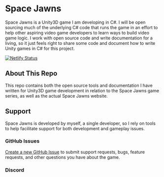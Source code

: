 # Space Jawns
Space Jawns is a Unity3D game I am developing in C#. I will be open sourcing much of the underlying C# code that runs the game in an effort to help other aspiring video game developers to learn ways to build video game logic. I work with open source code and write documentation for a living, so it just feels right to share some code and document how to write Unity games in C# for this project.

[![Netlify Status](https://api.netlify.com/api/v1/badges/e3bff98b-092c-4112-9764-6ebd40c2a177/deploy-status)](https://app.netlify.com/sites/spacejawns/deploys)

## About This Repo
This repo contains both the open source tools and documentation I have written for Unity3D game development in relation to the Space Jawns game series, as well as the actual Space Jawns website.

## Support
Space Jawns is developed by myself, a single developer, so I rely on tools to help facilitate support for both development and gameplay issues.

### GitHub Issues
<a href="https://github.com/sk33lz/spacejawns/issues/new" title="Create a new GitHub issue" target="_blank">Create a new GitHub Issue</a> to submit support requests, bugs, feature requests, and other questions you have about the game. 

### Discord
